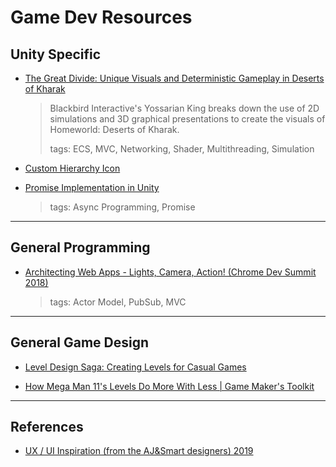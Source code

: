 # Game Dev Resources


## Unity Specific

- [The Great Divide: Unique Visuals and Deterministic Gameplay in Deserts of Kharak](https://www.youtube.com/watch?v=wwLW6CjswxM)
    > Blackbird Interactive's Yossarian King  breaks down the use of 2D simulations and 3D graphical presentations to create the visuals of Homeworld: Deserts of Kharak. 
    > 
    > tags: ECS, MVC, Networking, Shader, Multithreading, Simulation


- [Custom Hierarchy Icon](https://github.com/mminer/hierarchy-icons)
  
  
- [Promise Implementation in Unity](http://www.what-could-possibly-go-wrong.com/promises-for-game-development/?utm_source=ash&utm_medium=unity-answers&utm_campaign=promises)  
    > tags: Async Programming, Promise


---

## General Programming

- [Architecting Web Apps - Lights, Camera, Action! (Chrome Dev Summit 2018)](https://www.youtube.com/watch?v=Vg60lf92EkM)
    > tags: Actor Model, PubSub, MVC



---
  
## General Game Design

- [Level Design Saga: Creating Levels for Casual Games](https://www.youtube.com/watch?v=LuNH9Rz2e2k)

- [How Mega Man 11's Levels Do More With Less | Game Maker's Toolkit](https://www.youtube.com/watch?v=nYxHMZX6lN8&t=8s)


---

## References

- [UX / UI Inspiration (from the AJ&Smart designers) 2019](https://www.youtube.com/watch?v=dWZNtpNRpG8)
